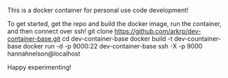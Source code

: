 This is a docker container for personal use code development!

To get started, get the repo and build the docker image, run the container, and then connect over ssh!
    git clone https://github.com/arkrp/dev-container-base.git
    cd dev-container-base
    docker build -t dev-countainer-base
    docker run -d -p 9000:22 dev-container-base
    ssh -X -p 9000 hannahnelson@localhost

Happy experimenting!
